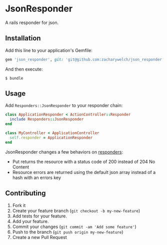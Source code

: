 # JsonResponder

A rails responder for json.

## Installation

Add this line to your application's Gemfile:

```ruby
gem 'json_responder', git: 'git@github.com:zacharywelch/json_responder.git'
```

And then execute:

    $ bundle

## Usage

Add `Responders::JsonResponder` to your responder chain:

```ruby
class ApplicationResponder < ActionController::Responder
  include Responders::JsonResponder
end

class MyController < ApplicationController
  self.responder = ApplicationResponder
end
```

JsonResponder changes a few behaviors on [responders](https://github.com/plataformatec/responders):

- Put returns the resource with a status code of 200 instead of 204 No Content
- Resource errors are returned using the default json array instead of a hash with an errors key

## Contributing

1. Fork it
2. Create your feature branch (`git checkout -b my-new-feature`)
3. Add tests for your feature.
4. Add your feature.
5. Commit your changes (`git commit -am 'Add some feature'`)
6. Push to the branch (`git push origin my-new-feature`)
7. Create a new Pull Request
